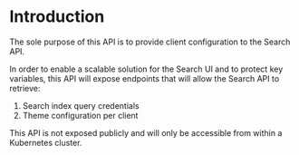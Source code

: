 # Introduction 
The sole purpose of this API is to provide client configuration to the Search API.

In order to enable a scalable solution for the Search UI and to protect key variables, 
this API will expose endpoints that will allow the Search API to retrieve:
1. Search index query credentials
2. Theme configuration per client

This API is not exposed publicly and will only be accessible from within a Kubernetes cluster.